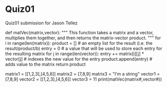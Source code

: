 # Quiz01
Quiz01 submission for Jason Tellez

def matVec(matrix,vector):
    """
    This function takes a matrix and a vector, multiplies them together, and then returns the matrix-vector product. 
    """
    for i in range(len(matrix)):
      product = []
       # an empty list for the result (i.e. the result/product/b)
      entry = 0
       # a value that will be used to store each entry for the resulting matrix
      for j in range(len(vector)):
        entry += matrix[i][j] * vector[j]
         # indexes the new value for the entry
        product.append(entry)
         # adds value to the matrix
    return product
  

matrix1 = [[1,2,3],[4,5,6]]
matrix2 = [7,8,9]
matrix3 = "I'm a string"
vector1 = [7,8,9]
vector2 = [[1,2,3],[4,5,6]]
vector3 = 11
print(matVec(matrix#,vector#))
